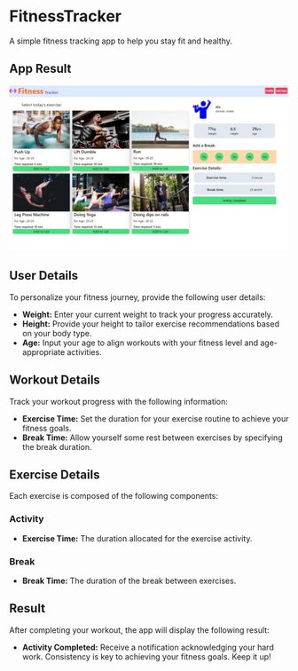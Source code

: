 # FitnessTracker

A simple fitness tracking app to help you stay fit and healthy.

## App Result

![FitnessTracker App Result](./src/images/fitness-tracker.jpg)

## User Details
To personalize your fitness journey, provide the following user details:

- **Weight:** Enter your current weight to track your progress accurately.
- **Height:** Provide your height to tailor exercise recommendations based on your body type.
- **Age:** Input your age to align workouts with your fitness level and age-appropriate activities.

## Workout Details
Track your workout progress with the following information:

- **Exercise Time:** Set the duration for your exercise routine to achieve your fitness goals.
- **Break Time:** Allow yourself some rest between exercises by specifying the break duration.

## Exercise Details
Each exercise is composed of the following components:

### Activity 
- **Exercise Time:** The duration allocated for the exercise activity.

### Break 
- **Break Time:** The duration of the break between exercises.

## Result
After completing your workout, the app will display the following result:

- **Activity Completed:** Receive a notification acknowledging your hard work. Consistency is key to achieving your fitness goals. Keep it up!
